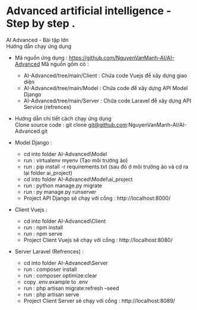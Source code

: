 # Advanced artificial intelligence - Step by step .

AI Advanced - Bài tập lớn  
Hướng dẫn chạy ứng dụng
 
-	Mã nguồn ứng dụng : https://github.com/NguyenVanManh-AI/AI-Advanced  Mã nguồn gồm có :  
    + AI-Advanced/tree/main/Client : Chứa code Vuejs để xây dựng giao diện  
    + AI-Advanced/tree/main/Model : Chứa code để xây dựng API Model Django  
    + AI-Advanced/tree/main/Server : Chứa code Laravel để xây dựng API Service (refrences)  
 
-   Hướng dẫn chi tiết cách chạy ứng dụng  
    Clone source code : git clone git@github.com:NguyenVanManh-AI/AI-Advanced.git 

+ Model Django :  
    + cd into folder AI-Advanced\Model  
    + run : virtualenv myenv (Tạo môi trường ảo) 
    + run : pip install -r requirements.txt (sau đó ở môi trường ảo và cd ra lại folder ai_project)
    + cd into folder AI-Advanced\Model\ai_project 
    + run : python manage.py migrate 
    + run : py manage.py runserver 
    + Project API Django sẽ chạy với cổng : http://localhost:8000/  
 
+ Client Vuejs :  
    + cd into folder AI-Advanced\Client  
    + run : npm install  
    + run : npm serve 
    + Project Client Vuejs sẽ chạy với cổng : http://localhost:8080/  
 
+ Server Laravel (Refrences) :  
    + cd into folder AI-Advanced\Server 
    + run : composer install   
    + run : composer optimize:clear  
    + copy .env.example to .env  
    + run : php artisan migrate:refresh –seed  
    + run : php artisan serve  
    + Project Client Server sẽ chạy với cổng : http://localhost:8089/  
 


